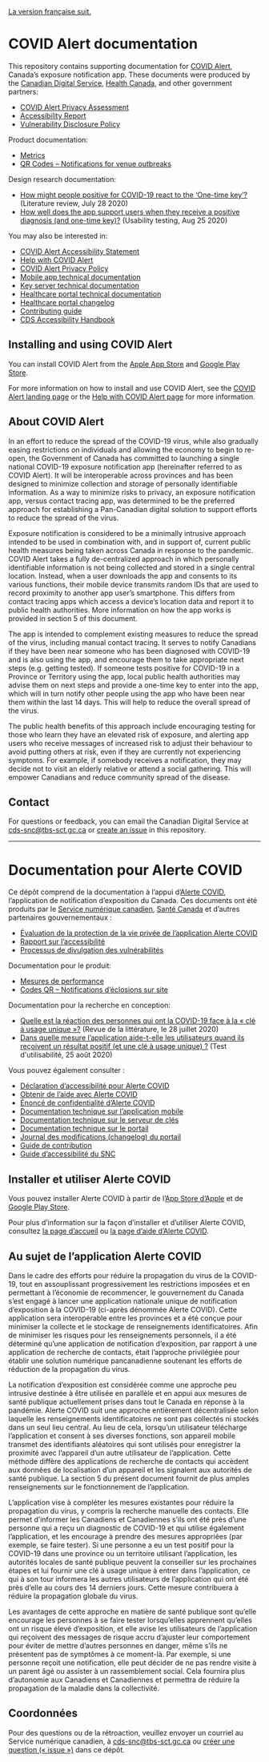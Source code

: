 [La version française suit.](#documentation-pour-alerte-covid)

# COVID Alert documentation

This repository contains supporting documentation for [COVID Alert](https://www.canada.ca/en/public-health/services/diseases/coronavirus-disease-covid-19/covid-alert.html), Canada’s exposure notification app. These documents were produced by the [Canadian Digital Service](https://digital.canada.ca/), [Health Canada](https://www.canada.ca/en/health-canada.html), and other government partners:

*   [COVID Alert Privacy Assessment](https://github.com/cds-snc/covid-alert-documentation/blob/main/COVIDAlertPrivacyAssessment.md)
*   [Accessibility Report](https://github.com/cds-snc/covid-alert-documentation/blob/main/AccessibilityReport.md)
*   [Vulnerability Disclosure Policy](https://github.com/cds-snc/covid-alert-documentation/blob/main/VulnerabilityDisclosurePolicy.md)

Product documentation:

* [Metrics](https://github.com/cds-snc/covid-alert-documentation/blob/main/product/metrics.md)
* [QR Codes – Notifications for venue outbreaks](https://github.com/cds-snc/covid-alert-documentation/blob/main/product/qr-codes.md)

Design research documentation:

*   [How might people positive for COVID-19 react to the ‘One-time key’?](https://github.com/cds-snc/covid-alert-documentation/blob/main/research/LiteratureReview.md) (Literature review, July 28 2020)
*   [How well does the app support users when they receive a positive diagnosis (and one-time key)?](https://github.com/cds-snc/covid-alert-documentation/blob/main/research/UsabilityAug2020.md) (Usability testing, Aug 25 2020)

You may also be interested in:

*   [COVID Alert Accessibility Statement](https://www.canada.ca/en/public-health/services/diseases/coronavirus-disease-covid-19/covid-alert/accessibility-statement.html)
*   [Help with COVID Alert](https://www.canada.ca/en/public-health/services/diseases/coronavirus-disease-covid-19/covid-alert/help.html)
*   [COVID Alert Privacy Policy](https://www.canada.ca/en/public-health/services/diseases/coronavirus-disease-covid-19/covid-alert/privacy-policy.html)
*   [Mobile app technical documentation](https://github.com/cds-snc/covid-alert-app#readme)
*   [Key server technical documentation](https://github.com/cds-snc/covid-alert-server#readme)
*   [Healthcare portal technical documentation](https://github.com/cds-snc/covid-alert-portal#readme)
*   [Healthcare portal changelog](https://github.com/cds-snc/covid-alert-portal/blob/main/CHANGELOG.md)
*   [Contributing guide](https://github.com/cds-snc/covid-alert-app/blob/master/CONTRIBUTING.md)
*   [CDS Accessibility Handbook](https://digital.canada.ca/a11y/)


## Installing and using COVID Alert

You can install COVID Alert from the [Apple App Store](https://apps.apple.com/ca/app/id1520284227) and [Google Play Store](https://play.google.com/store/apps/details?id=ca.gc.hcsc.canada.stopcovid).

For more information on how to install and use COVID Alert, see the [COVID Alert landing page](https://www.canada.ca/en/public-health/services/diseases/coronavirus-disease-covid-19/covid-alert.html) or the [Help with COVID Alert page](https://www.canada.ca/en/public-health/services/diseases/coronavirus-disease-covid-19/covid-alert/help.html) for more information.


## About COVID Alert

In an effort to reduce the spread of the COVID-19 virus, while also gradually easing restrictions on individuals and allowing the economy to begin to re-open, the Government of Canada has committed to launching a single national COVID-19 exposure notification app (hereinafter referred to as COVID Alert). It will be interoperable across provinces and has been designed to minimize collection and storage of personally identifiable information. As a way to minimize risks to privacy, an exposure notification app, versus contact tracing app, was determined to be the preferred approach for establishing a Pan-Canadian digital solution to support efforts to reduce the spread of the virus.

Exposure notification is considered to be a minimally intrusive approach intended to be used in combination with, and in support of, current public health measures being taken across Canada in response to the pandemic. COVID Alert takes a fully de-centralized approach in which personally identifiable information is not being collected and stored in a single central location. Instead, when a user downloads the app and consents to its various functions, their mobile device transmits random IDs that are used to record proximity to another app user’s smartphone. This differs from contact tracing apps which access a device’s location data and report it to public health authorities. More information on how the app works is provided in section 5 of this document.

The app is intended to complement existing measures to reduce the spread of the virus, including manual contact tracing. It serves to notify Canadians if they have been near someone who has been diagnosed with COVID-19 and is also using the app, and encourage them to take appropriate next steps (e.g. getting tested). If someone tests positive for COVID-19 in a Province or Territory using the app, local public health authorities may advise them on next steps and provide a one-time key to enter into the app, which will in turn notify other people using the app who have been near them within the last 14 days. This will help to reduce the overall spread of the virus.

The public health benefits of this approach include encouraging testing for those who learn they have an elevated risk of exposure, and alerting app users who receive messages of increased risk to adjust their behaviour to avoid putting others at risk, even if they are currently not experiencing symptoms. For example, if somebody receives a notification, they may decide not to visit an elderly relative or attend a social gathering. This will empower Canadians and reduce community spread of the disease.


## Contact

For questions or feedback, you can email the Canadian Digital Service at [cds-snc@tbs-sct.gc.ca](mailto:cds-snc@tbs-sct.gc.ca) or [create an issue](https://github.com/cds-snc/covid-alert-documentation/issues) in this repository.

----

# Documentation pour Alerte COVID

Ce dépôt comprend de la documentation à l’appui d’[Alerte COVID](https://www.canada.ca/fr/sante-publique/services/maladies/maladie-coronavirus-covid-19/alerte-covid.html), l’application de notification d’exposition du Canada. Ces documents ont été produits par le [Service numérique canadien](https://numerique.canada.ca/), [Santé Canada](https://www.canada.ca/fr/sante-canada.html) et d’autres partenaires gouvernementaux :   

*   [Évaluation de la protection de la vie privée de l’application Alerte COVID](https://github.com/cds-snc/covid-alert-documentation/blob/main/EvaluationViePriveeAlerteCOVID.md)
*   [Rapport sur l’accessibilité](https://github.com/cds-snc/covid-alert-documentation/blob/main/RapportAccessibilite.md)
*   [Processus de divulgation des vulnérabilités](https://github.com/cds-snc/covid-alert-documentation/blob/main/PolitiqueDivulgationVulnerabilites.md)

Documentation pour le produit:

* [Mesures de performance](https://github.com/cds-snc/covid-alert-documentation/blob/main/produit/mesures-de-performance.md)
* [Codes QR – Notifications d’éclosions sur site](https://github.com/cds-snc/covid-alert-documentation/blob/main/produit/codes-qr.md)

Documentation pour la recherche en conception:

*   [Quelle est la réaction des personnes qui ont la COVID-19 face à la « clé à usage unique »?](https://github.com/cds-snc/covid-alert-documentation/blob/main/recherche/RevueLitterature.md) (Revue de la littérature, le 28 juillet 2020)
*   [Dans quelle mesure l’application aide-t-elle les utilisateurs quand ils reçoivent un résultat positif (et une clé à usage unique) ?](https://github.com/cds-snc/covid-alert-documentation/blob/main/recherche/UtilisabiliteAout2020.md) (Test d'utilisabilité, 25 août 2020)

Vous pouvez également consulter :  

*   [Déclaration d’accessibilité pour Alerte COVID](https://www.canada.ca/fr/sante-publique/services/maladies/maladie-coronavirus-covid-19/alerte-covid/declaration-accessibilite.html)
*   [Obtenir de l’aide avec Alerte COVID](https://www.canada.ca/fr/sante-publique/services/maladies/maladie-coronavirus-covid-19/alerte-covid/aide.html)
*   [Énoncé de confidentialité d’Alerte COVID](https://www.canada.ca/fr/sante-publique/services/maladies/maladie-coronavirus-covid-19/alerte-covid/politique-confidentialite.html)
*   [Documentation technique sur l’application mobile](https://github.com/cds-snc/covid-alert-app#readme)
*   [Documentation technique sur le serveur de clés](https://github.com/cds-snc/covid-alert-server#readme)
*   [Documentation technique sur le portail](https://github.com/cds-snc/covid-alert-portal#readme)
*   [Journal des modifications (changelog) du portail](https://github.com/cds-snc/covid-alert-portal/blob/main/CHANGELOG.md)
*   [Guide de contribution](https://github.com/cds-snc/covid-alert-app/blob/master/CONTRIBUTING.md)
*   [Guide d’accessibilité du SNC](https://numerique.canada.ca/a11y/)

## Installer et utiliser Alerte COVID

Vous pouvez installer Alerte COVID à partir de l’[App Store d’Apple](https://apps.apple.com/ca/app/id1520284227?l=fr) et de [Google Play Store](https://play.google.com/store/apps/details?id=ca.gc.hcsc.canada.stopcovid&hl=fr).

Pour plus d’information sur la façon d’installer et d’utiliser Alerte COVID, consultez [la page d’accueil](https://www.canada.ca/fr/sante-publique/services/maladies/maladie-coronavirus-covid-19/alerte-covid.html) ou [la page d’aide d’Alerte COVID](https://www.canada.ca/fr/sante-publique/services/maladies/maladie-coronavirus-covid-19/alerte-covid/aide.html).

## Au sujet de l’application Alerte COVID

Dans le cadre des efforts pour réduire la propagation du virus de la COVID-19, tout en assouplissant progressivement les restrictions imposées et en permettant à l’économie de recommencer, le gouvernement du Canada s’est engagé à lancer une application nationale unique de notification d’exposition à la COVID-19 (ci-après dénommée Alerte COVID). Cette application sera interopérable entre les provinces et a été conçue pour minimiser la collecte et le stockage de renseignements identificatoires. Afin de minimiser les risques pour les renseignements personnels, il a été déterminé qu’une application de notification d’exposition, par rapport à une application de recherche de contacts, était l’approche privilégiée pour établir une solution numérique pancanadienne soutenant les efforts de réduction de la propagation du virus.

La notification d’exposition est considérée comme une approche peu intrusive destinée à être utilisée en parallèle et en appui aux mesures de santé publique actuellement prises dans tout le Canada en réponse à la pandémie. Alerte COVID suit une approche entièrement décentralisée selon laquelle les renseignements identificatoires ne sont pas collectés ni stockés dans un seul lieu central. Au lieu de cela, lorsqu’un utilisateur télécharge l’application et consent à ses diverses fonctions, son appareil mobile transmet des identifiants aléatoires qui sont utilisés pour enregistrer la proximité avec l’appareil d’un autre utilisateur de l’application. Cette méthode diffère des applications de recherche de contacts qui accèdent aux données de localisation d’un appareil et les signalent aux autorités de santé publique. La section 5 du présent document fournit de plus amples renseignements sur le fonctionnement de l’application.

L’application vise à compléter les mesures existantes pour réduire la propagation du virus, y compris la recherche manuelle des contacts. Elle permet d’informer les Canadiens et Canadiennes s’ils ont été près d’une personne qui a reçu un diagnostic de COVID-19 et qui utilise également l’application, et les encourage à prendre des mesures appropriées (par exemple, se faire tester). Si une personne a eu un test positif pour la COVID-19 dans une province ou un territoire utilisant l’application, les autorités locales de santé publique peuvent la conseiller sur les prochaines étapes et lui fournir une clé à usage unique à entrer dans l’application, ce qui à son tour informera les autres utilisateurs de l’application qui ont été près d’elle au cours des 14 derniers jours. Cette mesure contribuera à réduire la propagation globale du virus.

Les avantages de cette approche en matière de santé publique sont qu’elle encourage les personnes à se faire tester lorsqu’elles apprennent qu’elles ont un risque élevé d’exposition, et elle avise les utilisateurs de l’application qui reçoivent des messages de risque accru d’ajuster leur comportement pour éviter de mettre d’autres personnes en danger, même s’ils ne présentent pas de symptômes à ce moment-là. Par exemple, si une personne reçoit une notification, elle peut décider de ne pas rendre visite à un parent âgé ou assister à un rassemblement social. Cela fournira plus d’autonomie aux Canadiens et Canadiennes et permettra de réduire la propagation de la maladie dans la collectivité.   

## Coordonnées

Pour des questions ou de la rétroaction, veuillez envoyer un courriel au Service numérique canadien, à [cds-snc@tbs-sct.gc.ca](mailto:cds-snc@tbs-sct.gc.ca) ou [créer une question (« issue »)](https://github.com/cds-snc/covid-alert-documentation/issues) dans ce dépôt.

